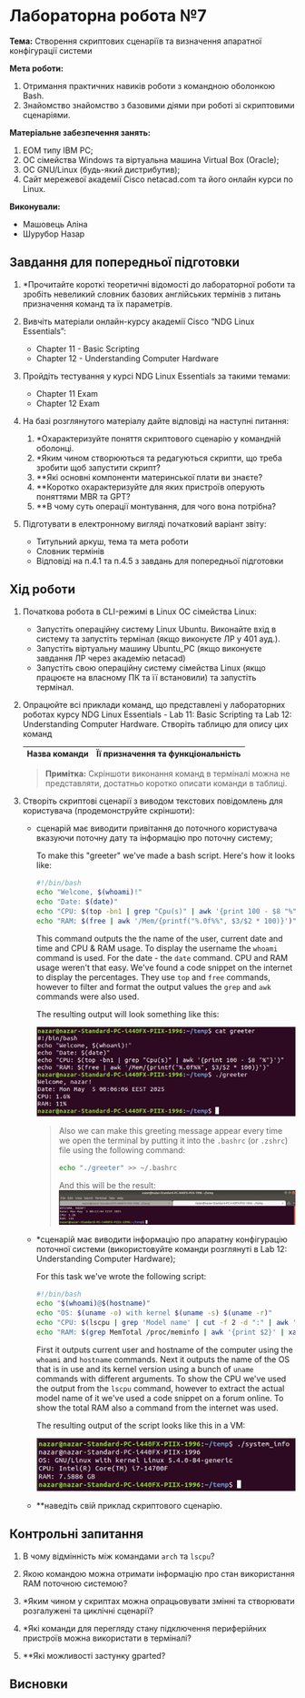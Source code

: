 # Лабораторна робота №7

**Тема:** Створення скриптових сценаріїв та визначення апаратної конфігурації системи

**Мета роботи:**

1. Отримання практичних навиків роботи з командною оболонкою Bash.
2. Знайомство знайомство з базовими діями при роботі зі скриптовими сценаріями.

**Матеріальне забезпечення занять:**

1. ЕОМ типу IBM PC;
2. ОС сімейства Windows та віртуальна машина Virtual Box (Oracle);
3. ОС GNU/Linux (будь-який дистрибутив);
4. Сайт мережевої академії Cisco netacad.com та його онлайн курси по Linux.

**Виконували:**

- Машовець Аліна
- Шурубор Назар

## Завдання для попередньої підготовки

1. \*Прочитайте короткі теоретичні відомості до лабораторної роботи та зробіть невеликий словник базових англійських термінів з питань призначення команд та їх параметрів.

2. Вивчіть матеріали онлайн-курсу академії Cisco “NDG Linux Essentials”:
    - Chapter 11 - Basic Scripting
    - Chapter 12 - Understanding Computer Hardware

3. Пройдіть тестування у курсі NDG Linux Essentials за такими темами:
    - Chapter 11 Exam
    - Chapter 12 Exam

4. На базі розглянутого матеріалу дайте відповіді на наступні питання:
    1. \*Охарактеризуйте поняття скриптового сценарію у командній оболонці.
    2. \*Яким чином створюються та редагуються скрипти, що треба зробити щоб запустити скрипт?
    3. \*\*Які основні компоненти материнської плати ви знаєте?
    4. \*\*Коротко охарактеризуйте для яких пристроїв оперують поняттями MBR та GPT?
    5. \*\*В чому суть операції монтування, для чого вона потрібна?

5. Підготувати в електронному вигляді початковий варіант звіту:
    - Титульний аркуш, тема та мета роботи
    - Словник термінів
    - Відповіді на п.4.1 та п.4.5 з завдань для попередньої підготовки

## Хід роботи

1. Початкова робота в CLI-режимі в Linux ОС сімейства Linux:
    - Запустіть операційну систему Linux Ubuntu. Виконайте вхід в систему та запустіть термінал (якщо виконуєте ЛР у 401 ауд.).
    - Запустіть віртуальну машину Ubuntu_PC (якщо виконуєте завдання ЛР через академію netacad)
    - Запустіть свою операційну систему сімейства Linux (якщо працюєте на власному ПК та її встановили) та запустіть термінал.

2. Опрацюйте всі приклади команд, що представлені у лабораторних роботах курсу NDG Linux Essentials - Lab 11: Basic Scripting та Lab 12: Understanding Computer Hardware. Створіть таблицю для опису цих команд

    | Назва команди | Її призначення та функціональність |
    | ------------- | ---------------------------------- |

    > **Примітка:** Скріншоти виконання команд в терміналі можна не представляти, достатньо коротко описати команди в таблиці.

3. Створіть скриптові сценарії з виводом текстових повідомлень для користувача (продемонструйте скріншоти):

    - сценарій має виводити привітання до поточного користувача вказуючи поточну дату та інформацію про поточну систему;

        To make this "greeter" we've made a bash script. Here's how it looks like:

        ```bash
        #!/bin/bash
        echo "Welcome, $(whoami)!"
        echo "Date: $(date)"
        echo "CPU: $(top -bn1 | grep "Cpu(s)" | awk '{print 100 - $8 "%"}')"
        echo "RAM: $(free | awk '/Mem/{printf("%.0f%%", $3/$2 * 100)}')"
        ```

        This command outputs the the name of the user, current date and time and CPU & RAM usage.
        To display the username the `whoami` command is used. For the date - the `date` command.
        CPU and RAM usage weren't that easy. We've found a code snippet on the internet to display
        the percentages. They use `top` and `free` commands, however to filter and format the output
        values the `grep` and `awk` commands were also used.

        The resulting output will look something like this:

        ![Figure 7.1 - Greeter output](./assets/figure-7.1.png)

        > Also we can make this greeting message appear every time we open the terminal by putting it
        > into the `.bashrc` (or `.zshrc`) file using the following command:
        >
        > ```bash
        > echo "./greeter" >> ~/.bashrc
        > ```
        >
        > And this will be the result:
        > ![Figure 7.2 - Greeting with bashrc](./assets/figure-7.2.png)

    - \*сценарій має виводити інформацію про апаратну конфігурацію поточної системи (використовуйте команди розглянуті в Lab 12: Understanding Computer Hardware);

        For this task we've wrote the following script:

        ```bash
        #!/bin/bash
        echo "$(whoami)@$(hostname)"
        echo "OS: $(uname -o) with kernel $(uname -s) $(uname -r)"
        echo "CPU: $(lscpu | grep 'Model name' | cut -f 2 -d ":" | awk '{$1=$1}1')"
        echo "RAM: $(grep MemTotal /proc/meminfo | awk '{print $2}' | xargs -I {} echo "scale=4; {}/1024^2" | bc) GB"
        ```

        First it outputs current user and hostname of the computer using the `whoami` and `hostname` commands.
        Next it outputs the name of the OS that is in use and its kernel version using a bunch of `uname`
        commands with different arguments. To show the CPU we've used the output from the `lscpu` command,
        however to extract the actual model name of it we've used a code snippet on a forum online.
        To show the total RAM also a command from the internet was used.

        The resulting output of the script looks like this in a VM:

        ![Figure 7.3 - System info script output](./assets/figure-7.3.png)

    - \*\*наведіть свій приклад скриптового сценарію.

## Контрольні запитання

1. В чому відмінність між командами `arch` та `lscpu`?

2. Якою командою можна отримати інформацію про стан використання RAM поточною системою?

3. \*Яким чином у скриптах можна опрацьовувати змінні та створювати розгалужені та циклічні сценарії?

4. \*Які команди для перегляду стану підключення периферійних пристроїв можна використати в терміналі?

5. \*\*Які можливості застунку gparted?

## Висновки
